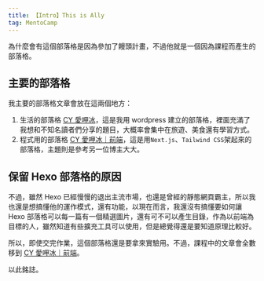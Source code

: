 ```yaml
---
title: 【Intro】This is Ally
tag: MentoCamp
---
```


為什麼會有這個部落格是因為參加了饅頭計畫，不過他就是一個因為課程而產生的部落格。

## 主要的部落格

我主要的部落格文章會放在這兩個地方：

1. 生活的部落格
   [CY 愛呷冰](https://chih-yuu.me/)，這是我用 wordpress 建立的部落格，裡面充滿了我想和不知名讀者們分享的題目，大概率會集中在旅遊、美食還有學習方式。
2. 程式用的部落格
   [CY 愛呷冰｜前端](https://blog.chih-yuu.me/)，這是用`Next.js`、`Tailwind CSS`架起來的部落格，主題則是參考另一位博主大大。

## 保留 Hexo 部落格的原因

不過，雖然 Hexo 已經慢慢的退出主流市場，也還是曾經的靜態網頁霸主，所以我也還是想搞懂他的運作模式，還有功能，以現在而言，我還沒有搞懂要如何讓 Hexo 部落格可以每一篇有一個精選圖片，還有可不可以產生目錄，作為以前端為目標的人，雖然知道有些擴充工具可以使用，但是總覺得還是要知道原理比較好。

所以，即使交完作業，這個部落格還是要拿來實驗用。不過，課程中的文章會全數移到 [CY 愛呷冰｜前端](https://blog.chih-yuu.me/)。

以此銘誌。
